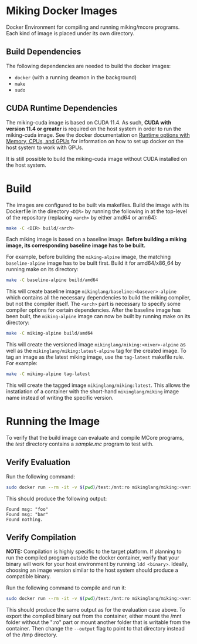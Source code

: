 # Miking Docker Images
Docker Environment for compiling and running miking/mcore programs. Each kind
of image is placed under its own directory.

## Build Dependencies

The following dependencies are needed to build the docker images:

* `docker` (with a running deamon in the background)
* `make`
* `sudo`

## CUDA Runtime Dependencies

The miking-cuda image is based on CUDA 11.4. As such, **CUDA with version 11.4
or greater** is required on the host system in order to run the miking-cuda
image. See the docker documentation on
[Runtime options with Memory, CPUs, and GPUs](https://docs.docker.com/config/containers/resource_constraints/#gpu)
for information on how to set up docker on the host system to work with GPUs.

It is still possible to build the miking-cuda image without CUDA installed on
the host system.

# Build

The images are configured to be built via makefiles. Build the image with its
Dockerfile in the directory `<DIR>` by running the following in at the
top-level of the repository (replacing `<arch>` by either amd64 or arm64):

```sh
make -C <DIR> build/<arch>
```

Each miking image is based on a baseline image. **Before building a miking
image, its corresponding baseline image has to be built.**

For example, before building the `miking-alpine` image, the matching
`baseline-alpine` image has to be built first. Build it for amd64/x86_64 by
running make on its directory:

```sh
make -C baseline-alpine build/amd64
```

This will create baseline image `mikinglang/baseline:<basever>-alpine` which
contains all the necessary dependencies to build the miking compiler, but not
the compiler itself. The `<arch>` part is necessary to specify some compiler
options for certain dependencies. After the baseline image has been built, the
`miking-alpine` image can now be built by running make on its directory:

```sh
make -C miking-alpine build/amd64
```

This will create the versioned image `mikinglang/miking:<miver>-alpine` as well
as the `mikinglang/miking:latest-alpine` tag for the created image. To tag an
image as _the_ latest miking image, use the `tag-latest` makefile rule. For
example:

```sh
make -C miking-alpine tag-latest
```

This will create the tagged image `mikinglang/miking:latest`. This allows the
instatiation of a container with the short-hand `mikinglang/miking` image name
instead of writing the specific version.

# Running the Image

To verify that the build image can evaluate and compile MCore programs, the
_test_ directory contains a _sample.mc_ program to test with.

## Verify Evaluation

Run the following command:

```sh
sudo docker run --rm -it -v $(pwd)/test:/mnt:ro mikinglang/miking:<ver> mi eval /mnt/sample.mc
```

This should produce the following output:

```
Found msg: "foo"
Found msg: "bar"
Found nothing.
```

## Verify Compilation

**NOTE:** Compilation is highly specific to the target platform. If planning to
run the compiled program outside the docker container, verify that your binary
will work for your host environment by running `ldd <binary>`. Ideally,
choosing an image version similar to the host system should produce a
compatible binary.

Run the following command to compile and run it:

```sh
sudo docker run --rm -it -v $(pwd)/test:/mnt:ro mikinglang/miking:<ver> bash -c "mi compile /mnt/sample.mc --output /tmp/sample && /tmp/sample"
```

This should produce the same output as for the evaluation case above. To export
the compiled binary out from the container, either mount the /mnt folder
without the ":ro" part or mount another folder that is writable from the
container. Then change the `--output` flag to point to that directory instead
of the /tmp directory.
